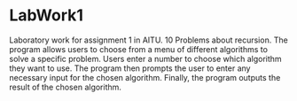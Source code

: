 # LabWork1
Laboratory work for assignment 1 in AITU. 10 Problems about recursion. The program allows users to choose from a menu of different algorithms to solve a specific problem. Users enter a number to choose which algorithm they want to use. The program then prompts the user to enter any necessary input for the chosen algorithm.
Finally, the program outputs the result of the chosen algorithm.
